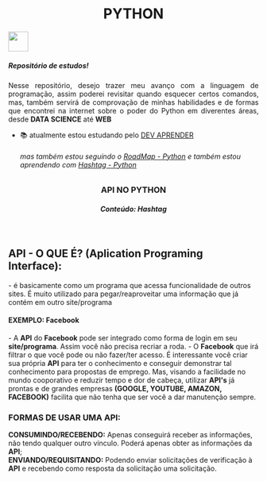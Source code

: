 <h1 align="center"> PYTHON </h1>
<img display="center" height="40" src="https://img.shields.io/badge/-python-05122A?style=flat&logo=python">
<br>
<h5>Repositório de estudos!</h5> 
<p align="justify">
Nesse repositório, desejo trazer meu avanço com a linguagem de programação, assim poderei revisitar quando esquecer certos
comandos, mas, também servirá de comprovação de minhas habilidades e de formas que encontrei na internet sobre o poder do Python
em diverentes áreas, desde <strong>DATA SCIENCE</strong> até <strong>WEB</strong>
</p>


- 📚 atualmente estou estudando pelo [DEV APRENDER](https://membros.devaprender.com/)
  ###### mas também estou seguindo o [RoadMap - Python](https://roadmap.sh/python) e também estou aprendendo com [Hashtag - Python](https://www.youtube.com/@HashtagProgramacao)
<h3 align="center"> API NO PYTHON </h3>
<h5 align="center"> Conteúdo: Hashtag</h5> 
<br>
<h2> API - O QUE É? (Aplication Programing Interface): </h2>
 - é basicamente como um programa que acessa funcionalidade de outros sites.
 É muito utilizado para pegar/reaproveitar uma informação que já contém em outro site/programa
 <h4>EXEMPLO: Facebook</h4>
- A <strong>API</strong> do <strong>Facebook</strong> pode ser integrado como forma de login em seu <strong>site/programa</strong>. Assim você não precisa recriar a roda.
- O <strong>Facebook</strong> que irá filtrar o que você pode ou não fazer/ter acesso. É interessante você criar sua própria <strong>API</strong> para ter o conhecimento e conseguir demonstrar tal conhecimento para propostas de emprego. Mas, visando a facilidade no mundo cooporativo e reduzir tempo e dor de cabeça, utilizar <strong>API's</strong> já prontas e de grandes empresas <strong>(GOOGLE, YOUTUBE, AMAZON, FACEBOOK)</strong> facilita que não tenha que ser você a dar manutenção sempre.
<h3> FORMAS DE USAR UMA API: </h3>
 <strong>CONSUMINDO/RECEBENDO:</strong> Apenas conseguirá receber as informações, não tendo qualquer outro vínculo. Poderá apenas obter as informações da <strong>API</strong>; <br>
 <strong>ENVIANDO/REQUISITANDO:</strong> Podendo enviar solicitações de verificação à <strong>API</strong> e recebendo como resposta da solicitação uma solicitação.
